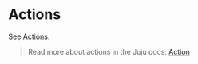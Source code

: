 # Actions

See [Actions](https://charmhub.io/jenkins-agent-k8s/actions).

> Read more about actions in the Juju docs: [Action](https://juju.is/docs/juju/action)
